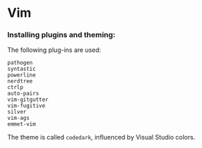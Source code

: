 # Vim

### Installing plugins and theming:

The following plug-ins are used:
```
pathogen
syntastic
powerline
nerdtree
ctrlp
auto-pairs
vim-gitgutter
vim-fugitive
silver
vim-ags
emmet-vim
```

The theme is called `codedark`, influenced by Visual Studio colors.

